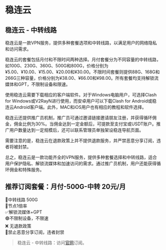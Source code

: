 # 稳连云

## 稳连云 - 中转线路

稳连云是一款VPN服务，提供多种套餐选项和中转线路，以满足用户的网络隐私和访问需求。

稳连云的套餐包括月付和不限时间两种选择。月付套餐分为不同容量的中转线路，如100G、230G、360G、500G和800G，价格分别为¥5.00、¥10.00、¥15.00、¥20.00和¥30.00。不限时间套餐则提供88G、168G和266G三种容量，价格分别为¥38.00、¥66.00和¥98.00。所有套餐均支持解锁流媒体和GPT，不限制设备和限速。

使用稳连云需要下载相应的客户端软件。对于Windows电脑用户，可选择Clash for Windows或V2RayN进行使用，而安卓用户可以下载Clash for Android或稳连云Android客户端。此外，MAC和iOS用户也有相应的教程和软件选择。

稳连云还提供推广员机制，推广员可通过邀请链接邀请朋友注册，并获得循环佣金，佣金比例为30%。当佣金达到一定金额后，可提款至支付宝或USDT账户。推广用户数量达到一定规模后，还可以联系管理员单独架设稳连导航页面。

需要注意的是，稳连云在退款政策上并不提供退款服务，并严禁恶意分享订阅，违者将被封禁。

总之，稳连云是一款功能齐全的VPN服务，提供多种套餐选择和中转线路，适合用户保护隐私、解锁流媒体和加速访问的需求。通过推广员机制，用户还能获得循环佣金和特殊服务。

## 推荐订阅套餐：月付-500G-中转 20元/月

💖中转线路 500G  
📶节点1倍率  
✅解锁流媒体+GPT  
🟢不限制设备，不限速  
❌ 无退款政策  
👿禁止恶意分享订阅，违者封禁

> 稳连云 - 中转线路：访问[官网](https://jump.p6p.net/10)订阅。
